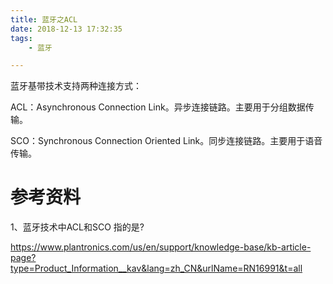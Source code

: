 ```yaml
---
title: 蓝牙之ACL
date: 2018-12-13 17:32:35
tags:
	- 蓝牙

---
```




蓝牙基带技术支持两种连接方式：

ACL：Asynchronous Connection Link。异步连接链路。主要用于分组数据传输。

SCO：Synchronous Connection Oriented Link。同步连接链路。主要用于语音传输。



# 参考资料

1、蓝牙技术中ACL和SCO 指的是?

https://www.plantronics.com/us/en/support/knowledge-base/kb-article-page?type=Product_Information__kav&lang=zh_CN&urlName=RN16991&t=all